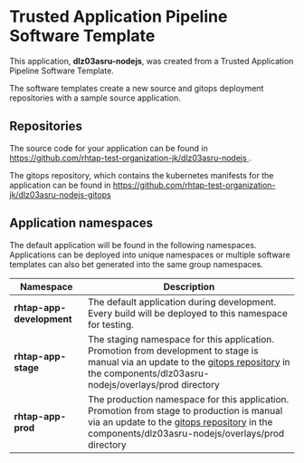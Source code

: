 # Trusted Application Pipeline Software Template

This application, **dlz03asru-nodejs**, was created from a Trusted Application Pipeline Software Template.

The software templates create a new source and gitops deployment repositories with a sample source application. 

## Repositories

The source code for your application can be found in [https://github.com/rhtap-test-organization-jk/dlz03asru-nodejs ](https://github.com/rhtap-test-organization-jk/dlz03asru-nodejs ).
 
The gitops repository, which contains the kubernetes manifests for the application can be found in 
[https://github.com/rhtap-test-organization-jk/dlz03asru-nodejs-gitops ](https://github.com/rhtap-test-organization-jk/dlz03asru-nodejs-gitops ) 

## Application namespaces 

The default application will be found in the following namespaces. Applications can be deployed into unique namespaces or multiple software templates can also bet generated into the same group namespaces.  

|  Namespace   |  Description   |  
| -------- | -------- |   
| **rhtap-app-development** | The default application during development. Every build will be deployed to this namespace for testing. | 
| **rhtap-app-stage** | The staging namespace for this application. Promotion from development to stage is manual via an update to the [gitops repository](https://github.com/rhtap-test-organization-jk/dlz03asru-nodejs-gitops ) in the components/dlz03asru-nodejs/overlays/prod directory |  
| **rhtap-app-prod** | The production namespace for this application. Promotion from stage to production is manual via an update to the [gitops repository](https://github.com/rhtap-test-organization-jk/dlz03asru-nodejs-gitops ) in the components/dlz03asru-nodejs/overlays/prod directory | 